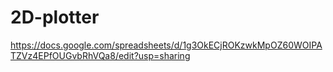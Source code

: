 # 2D-plotter

https://docs.google.com/spreadsheets/d/1g3OkECjROKzwkMpOZ60WOIPATZVz4EPfOUGvbRhVQa8/edit?usp=sharing
